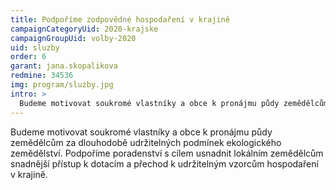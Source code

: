 ```yaml
---
title: Podpoříme zodpovědné hospodaření v krajině
campaignCategoryUid: 2020-krajske
campaignGroupUid: volby-2020
uid: sluzby
order: 6
garant: jana.skopalikova
redmine: 34536
img: program/sluzby.jpg
intro: >
  Budeme motivovat soukromé vlastníky a obce k pronájmu půdy zemědělcům za dlouhodobě udržitelných podmínek ekologického zemědělství. Podpoříme poradenství s cílem usnadnit lokálním zemědělcům snadnější přístup k dotacím a přechod k udržitelným vzorcům hospodaření v krajině.
---
```


Budeme motivovat soukromé vlastníky a obce k pronájmu půdy zemědělcům za dlouhodobě udržitelných podmínek ekologického zemědělství. Podpoříme poradenství s cílem usnadnit lokálním zemědělcům snadnější přístup k dotacím a přechod k udržitelným vzorcům hospodaření v krajině.
